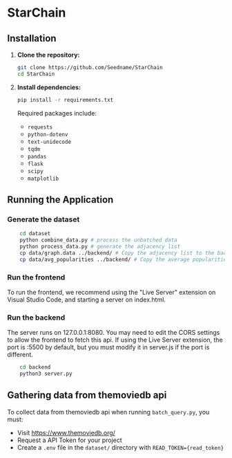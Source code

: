 # StarChain

## Installation

1. **Clone the repository:**
    ```sh
    git clone https://github.com/Seedname/StarChain
    cd StarChain
    ```

2. **Install dependencies:**
    ```sh
    pip install -r requirements.txt
    ```
    Required packages include:
    - `requests`
    - `python-dotenv`
    - `text-unidecode`
    - `tqdm`
    - `pandas`
    - `flask`
    - `scipy`
    - `matplotlib`

## Running the Application


### Generate the dataset

```sh
    cd dataset
    python combine_data.py # process the unbatched data
    python process_data.py # generate the adjacency list
    cp data/graph.data ../backend/ # Copy the adjacency list to the backend
    cp data/avg_popularities ../backend/ # Copy the average popularities of the movies the actors have been in to the backend
```


### Run the frontend

To run the frontend, we recommend using the "Live Server" extension on Visual Studio Code, and starting a server on index.html.

### Run the backend

The server runs on 127.0.0.1:8080. You may need to edit the CORS settings to allow the frontend to fetch this api. If using the Live Server extension, the port is :5500 by default, but you must modify it in server.js if the port is different.  

```sh
    cd backend
    python3 server.py
```


## Gathering data from themoviedb api

To collect data from themoviedb api when running `batch_query.py`, you must:
- Visit https://www.themoviedb.org/ 
- Request a API Token for your project
- Create a `.env` file in the `dataset/` directory with `READ_TOKEN={read_token}`
